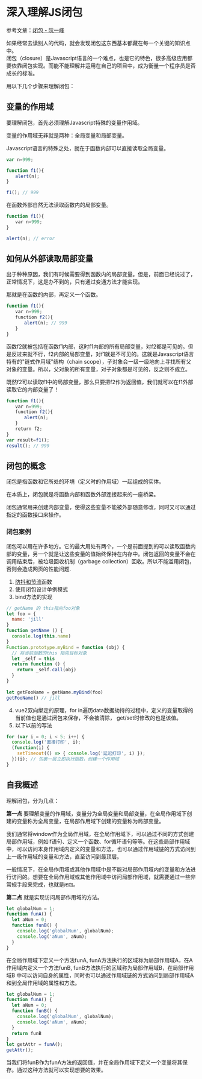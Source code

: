 # 深入理解JS闭包

参考文章：[闭包 - 阮一峰](https://www.ruanyifeng.com/blog/2009/08/learning_javascript_closures.html)

如果经常去读别人的代码，就会发现闭包这东西基本都藏在每一个关键的知识点中。<br>
闭包（closure）是Javascript语言的一个难点，也是它的特色，很多高级应用都要依靠闭包实现。而能不能理解并运用在自己的项目中，成为衡量一个程序员是否成长的标准。


<!-- 简单来说，就是在一个函数内部声明的变量或函数可以被外部访问。 -->

用以下几个步骤来理解闭包：

## 变量的作用域

要理解闭包，首先必须理解Javascript特殊的变量作用域。

变量的作用域无非就是两种：全局变量和局部变量。

Javascript语言的特殊之处，就在于函数内部可以直接读取全局变量。

```js
var n=999;

function f1(){
　　alert(n);
}

f1(); // 999
```
在函数外部自然无法读取函数内的局部变量。

```js
function f1(){
　　var n=999;
}

alert(n); // error
```

## 如何从外部读取局部变量

出于种种原因，我们有时候需要得到函数内的局部变量。但是，前面已经说过了，正常情况下，这是办不到的，只有通过变通方法才能实现。

那就是在函数的内部，再定义一个函数。
```js
function f1(){
　　var n=999;
　　function f2(){
　　　　alert(n); // 999
　　}
}
```
函数f2就被包括在函数f1内部，这时f1内部的所有局部变量，对f2都是可见的。但是反过来就不行，f2内部的局部变量，对f1就是不可见的。这就是Javascript语言特有的"链式作用域"结构（chain scope），子对象会一级一级地向上寻找所有父对象的变量。所以，父对象的所有变量，对子对象都是可见的，反之则不成立。

既然f2可以读取f1中的局部变量，那么只要把f2作为返回值，我们就可以在f1外部读取它的内部变量了！

```js
function f1(){
　　var n=999;
　　function f2(){
　　　　alert(n);
　　}
　　return f2;
}
var result=f1();
result(); // 999
```

## 闭包的概念
闭包是指函数和它所处的环境（定义时的作用域）一起组成的实体。

在本质上，闭包就是将函数内部和函数外部连接起来的一座桥梁。

闭包通常用来创建内部变量，使得这些变量不能被外部随意修改，同时又可以通过指定的函数接口来操作。



<!-- 
JavaScript 中的函数都有一个内部属性 [[Scope]]，用于存储这个函数所在的作用域链。当函数执行完毕后，其内部声明的变量仍然存在，只是无法被外部访问到，因为作用域链已经销毁了。如果要让函数内部变量持久化，我们就需要使用闭包。

使用闭包的方法是在一个函数内部再返回一个函数，这样就可以将内部变量保存下来了。如下例子：
```javascript
function add(x) {
  return function(y) {
    console.log(x+y);
  }
}

const add5 = add(5); // 接收一个参数x，并返回一个新函数
add5(3); // 在新函数中传递参数y
```
闭包可以帮助我们将函数相关的变量隐藏起来，避免变量被外部篡改，并且可以让我们在一定程度上模拟面向对象编程中的私有成员和方法。但是需要注意，当闭包引用的变量发生变化时，会影响到整个应用程序的执行效率和内存消耗，所以在使用闭包时应该谨慎权衡利弊。

### 变量的作用域
在一个作用域中使用了另一个作用域的变量，这是我对闭包最简单的一个表述。<br>
而在这当中最重要的就是`作用域`这个知识点。

变量的作用域无非就是两种：全局变量和局部变量。
```javascript

var cool = '全局变量'

function func() {
  var instr = '局部变量‘
  outstr = '全局变量' // 实际上声明了一个全局变量
}

```

### 在外部读取局部变量

```javascript
function f1(){
  var n = 999;

  return function() {
    alert(n)
  }
}

var result = f1()
result() // 999
```

通过以上的方法，在函数f1内定义一个子函数，子函数中引用函数内部的局部变量n，最后再将这个子函数返回。<br>
因为只有函数内部的子函数才能读取局部变量，因此可以把闭包简单理解成"定义在一个函数内部的函数"。在本质上，闭包就是将函数内部和函数外部连接起来的一座桥梁。 -->

### 闭包案例

闭包可以用在许多地方。它的最大用处有两个，一个是前面提到的可以读取函数内部的变量，另一个就是让这些变量的值始终保持在内存中。闭包返回的变量不会在调用结束后，被垃圾回收机制（garbage collection）回收。所以不能滥用闭包，否则会造成网页的性能问题.

1. [防抖和节流](/csdn/utils/debounceThrottle.html)函数<br>
2. 使用闭包设计单例模式
3. bind方法的实现
```js
// getName 的 this指向foo对象
let foo = {
  name: 'jill'
}
function getName () {
  console.log(this.name)
}
Function.prototype.myBind = function (obj) {
  // 将当前函数的this 指向目标对象
  let _self = this
  return function () {
    return _self.call(obj)
  }
}
 
let getFooName = getName.myBind(foo)
getFooName() // jill
```
4. vue2双向绑定的原理，for in遍历data数据劫持的过程中，定义的变量取得的当前值也是通过闭包来保存，不会被清除， get/set时修改的也是该值。
5. 以下以前的写法
```javascript
for (var i = 0; i < 5; i++) {
  console.log('直接打印', i);
  (function(i) {
    setTimeout(() => { console.log('延迟打印', i) });
  })(i); // 包裹一层立即执行函数，创建一个作用域
}
```

## 自我概述

理解闭包，分为几点：

**第一点** 要理解变量的作用域，变量分为全局变量和局部变量，在全局作用域下创建的变量称为全局变量，在局部作用域下创建的变量称为局部变量。

我们通常将window作为全局作用域，在全局作用域下，可以通过不同的方式创建局部作用域，例如if语句、定义一个函数、for循环语句等等。在这些局部作用域中，可以访问本身作用域内定义的变量和方法，也可以通过作用域链的方式访问到上一级作用域的变量和方法，直至访问到最顶层。

一般情况下，在全局作用域或其他作用域中是不能对局部作用域内的变量和方法进行访问的。想要在全局作用域或其他作用域中访问局部作用域，就需要通过一些非常规手段来完成，也就是`闭包`。

**第二点** 就是实现访问局部作用域的方法。

```js
let globalNum = 1;
function funA() {
  let aNum = 0;
  function funB() {
    console.log('globalNum', globalNum);
    console.log('aNum', aNum);
  }
}
```

在全局作用域下定义一个方法funA, funA方法执行的区域称为局部作用域A，在A作用域内定义一个方法funB, funB方法执行的区域称为局部作用域B，在局部作用域B 中可以访问自身的属性，同时也可以通过作用域链的方式访问到局部作用域A和到全局作用域的属性和方法。


```js
let globalNum = 1;
function funA() {
  let aNum = 0;
  function funB() {
    console.log('globalNum', globalNum);
    console.log('aNum', aNum);
  }
  return funB
}
let getAttr = funA();
getAttr();
```

当我们将funB作为funA方法的返回值，并在全局作用域下定义一个变量将其保存。通过这种方法就可以实现想要的效果。

